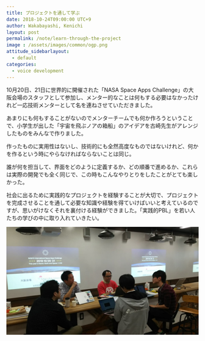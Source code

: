 ```yaml
---
title: プロジェクトを通して学ぶ
date: 2018-10-24T09:00:00 UTC+9
author: Wakabayashi, Kenichi
layout: post
permalink: /note/learn-through-the-project
image : /assets/images/common/ogp.png
attitude_sidebarlayout:
  - default
categories:
  - voice development
---
```

10月20日、21日に世界的に開催された「NASA Space Apps Challenge」の大阪会場のスタッフとして参加し、メンター的なことは何もする必要はなかったけれど一応技術メンターとして名を連ねさせていただきました。

あまりにも何もすることがないのでメンターチームでも何か作ろうということで、小学生が出した「宇宙を飛ぶノアの箱船」のアイデアを古崎先生がアレンジしたものをみんなで作りました。

作ったものに実用性はないし、技術的にも全然高度なものではないけれど、何かを作るという時にやらなければならないことは同じ。

誰が何を担当して、界面をどのように定義するか、どの順番で進めるか、これらは実際の開発でも全く同じで、この時もこんなやりとりをしたことがとても楽しかった。

社会に出るために実践的なプロジェクトを経験することが大切で、プロジェクトを完成させることを通して必要な知識や経験を得ていけばいいと考えているのですが、思いがけなくそれを裏付ける経験ができました。「実践的PBL」を若い人たちの学びの中に取り入れていきたい。

![メンターチームで真剣に開発しているように見える写真](assets/images/2018/2018.10.21.jpg)

